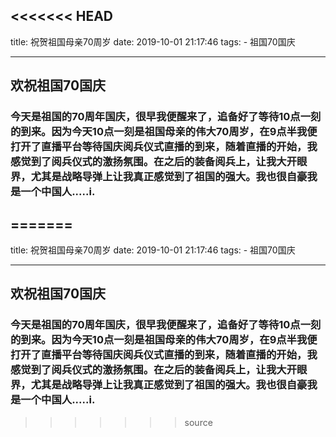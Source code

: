 <<<<<<< HEAD
---
title: 祝贺祖国母亲70周岁
date: 2019-10-01 21:17:46
tags: 
	- 祖国70国庆

---
## 欢祝祖国70国庆
### 今天是祖国的70周年国庆，很早我便醒来了，追备好了等待10点一刻的到来。因为今天10点一刻是祖国母亲的伟大70周岁，在9点半我便打开了直播平台等待国庆阅兵仪式直播的到来，随着直播的开始，我感觉到了阅兵仪式的激扬氛围。在之后的装备阅兵上，让我大开眼界，尤其是战略导弹上让我真正感觉到了祖国的强大。我也很自豪我是一个中国人.....i.
=======
---
title: 祝贺祖国母亲70周岁
date: 2019-10-01 21:17:46
tags: 
	- 祖国70国庆

---
## 欢祝祖国70国庆
### 今天是祖国的70周年国庆，很早我便醒来了，追备好了等待10点一刻的到来。因为今天10点一刻是祖国母亲的伟大70周岁，在9点半我便打开了直播平台等待国庆阅兵仪式直播的到来，随着直播的开始，我感觉到了阅兵仪式的激扬氛围。在之后的装备阅兵上，让我大开眼界，尤其是战略导弹上让我真正感觉到了祖国的强大。我也很自豪我是一个中国人.....i.
>>>>>>> source
